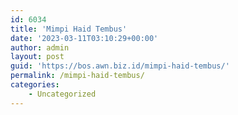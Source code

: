 ```yaml
---
id: 6034
title: 'Mimpi Haid Tembus'
date: '2023-03-11T03:10:29+00:00'
author: admin
layout: post
guid: 'https://bos.awn.biz.id/mimpi-haid-tembus/'
permalink: /mimpi-haid-tembus/
categories:
    - Uncategorized
---
```


